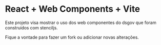 # React + Web Components + Vite

Este projeto visa mostrar o uso dos web componentes do dsgov que foram construidos com stenciljs.

Fique a vontade para fazer um fork ou adicionar novas alterações.
